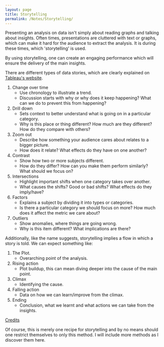 ```yaml
---
layout: page
title: Storytelling
permalink: /Notes/Storytelling/
---
```


Presenting an analysis on data isn't simply about reading graphs and talking about insights.
Often times, presentations are cluttered with text or graphs, which can make it hard for the audience to extract the analysis.
It is during these times, which 'storytelling' is used. 

By using storytelling, one can create an engaging performance which will ensure the delivery of the main insights.

There are different types of data stories, which are clearly explained on [Tableau's website](https://help.tableau.com/current/pro/desktop/en-us/story_best_practices.htm). 
1. Change over time 
	- Use chronology to illustrate a trend. 
	- Discussion starts with why or why does it keep happening? What can we do to prevent this from happening?
2. Drill down
	- Sets context to better understand what is going on in a particular category.
	- Why is this place or thing different? How much are they different? How do they compare with others?
3. Zoom out
	- Describe how something your audience cares about relates to a bigger picture.
	- How does it relate? What effects do they have on one another?
4. Contrast
	- Show how two or more subjects different.
	- How do they differ? How can you make them perform similarly? What should we focus on?
5. Intersections
	- Highlight important shifts when one category takes over another.
	- What causes the shifts? Good or bad shifts? What effects do they imply/have?
6. Factors
	- Explains a subject by dividing it into types or categories.
	- Is there a particular category we should focus on more? How much does it affect the metric we care about?
7. Outliers
	- Show anomalies, where things are going wrong.
	- Why is this item different? What implications are there?

Additionally, like the name suggests, storytelling implies a flow in which a story is told. We can expect something like:
1. The Plot. 
	- Overarching point of the analysis.
2. Rising action 
	- Plot buildup, this can mean diving deeper into the cause of the main point.
3. Climax 
	- Identifying the cause.
4. Falling action 
	- Data on how we can learn/improve from the climax.
5. Ending 
	- Conclusion, what we learnt and what actions we can take from the insights.
	
[Credits](https://www.tableau.com/data-storytelling#reveal)

Of course, this is merely one recipe for storytelling and by no means should one restrict themselves to only this method.
I will include more methods as I discover them here.
